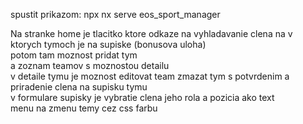 spustit prikazom: npx nx serve eos_sport_manager

Na stranke home je tlacitko ktore odkaze na vyhladavanie clena na v ktorych tymoch je na supiske (bonusova uloha) <br />
potom tam moznost pridat tym <br />
a zoznam teamov s moznostou detailu <br />
v detaile tymu je moznost editovat team zmazat tym s potvrdenim a priradenie clena na supisku tymu <br />
v formulare supisky je vybratie clena jeho rola a pozicia ako text <br />
menu na zmenu temy cez css farbu <br />
